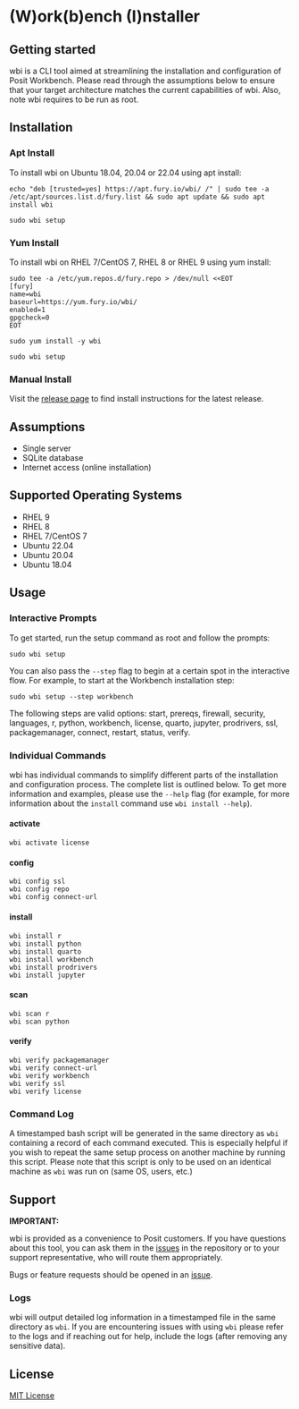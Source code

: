 # (W)ork(b)ench (I)nstaller 

## Getting started

wbi is a CLI tool aimed at streamlining the installation and configuration of Posit Workbench. Please read through the assumptions below to ensure that your target architecture matches the current capabilities of wbi. Also, note wbi requires to be run as root.

## Installation

### Apt Install

To install wbi on Ubuntu 18.04, 20.04 or 22.04 using apt install:
```
echo "deb [trusted=yes] https://apt.fury.io/wbi/ /" | sudo tee -a /etc/apt/sources.list.d/fury.list && sudo apt update && sudo apt install wbi

sudo wbi setup
```

### Yum Install

To install wbi on RHEL 7/CentOS 7, RHEL 8 or RHEL 9 using yum install:
```
sudo tee -a /etc/yum.repos.d/fury.repo > /dev/null <<EOT
[fury]
name=wbi
baseurl=https://yum.fury.io/wbi/
enabled=1
gpgcheck=0
EOT

sudo yum install -y wbi

sudo wbi setup
```

### Manual Install

Visit the [release page](https://github.com/sol-eng/wbi/releases) to find install instructions for the latest release.

## Assumptions
- Single server
- SQLite database
- Internet access (online installation)

## Supported Operating Systems
- RHEL 9
- RHEL 8
- RHEL 7/CentOS 7
- Ubuntu 22.04
- Ubuntu 20.04
- Ubuntu 18.04

## Usage

### Interactive Prompts

To get started, run the setup command as root and follow the prompts:
```
sudo wbi setup
```

You can also pass the `--step` flag to begin at a certain spot in the interactive flow. For example, to start at the Workbench installation step:
```
sudo wbi setup --step workbench
```

The following steps are valid options: start, prereqs, firewall, security, languages, r, python, workbench, license, quarto, jupyter, prodrivers, ssl, packagemanager, connect, restart, status, verify.

### Individual Commands

wbi has individual commands to simplify different parts of the installation and configuration process. The complete list is outlined below. To get more information and examples, please use the `--help` flag (for example, for more information about the `install` command use `wbi install --help`).

#### activate

`wbi activate license`

#### config

`wbi config ssl`  
`wbi config repo`  
`wbi config connect-url`  

#### install

`wbi install r`  
`wbi install python`  
`wbi install quarto`  
`wbi install workbench`  
`wbi install prodrivers`  
`wbi install jupyter`  

#### scan

`wbi scan r`  
`wbi scan python`

#### verify

`wbi verify packagemanager`  
`wbi verify connect-url`  
`wbi verify workbench`  
`wbi verify ssl`  
`wbi verify license`  

### Command Log

A timestamped bash script will be generated in the same directory as `wbi` containing a record of each command executed. This is especially helpful if you wish to repeat the same setup process on another machine by running this script. Please note that this script is only to be used on an identical machine as `wbi` was run on (same OS, users, etc.)

## Support

**IMPORTANT:**

wbi is provided as a convenience to Posit customers. If you have
questions about this tool, you can ask them in the
[issues](https://github.com/sol-eng/wbi/issues/new) in the repository
or to your support representative, who will route them appropriately.

Bugs or feature requests should be opened in an [issue](https://github.com/sol-eng/wbi/issues/new).

### Logs

wbi will output detailed log information in a timestamped file in the same directory as `wbi`. If you are encountering issues with using `wbi` please refer to the logs and if reaching out for help, include the logs (after removing any sensitive data).

## License

[MIT License](./LICENSE)